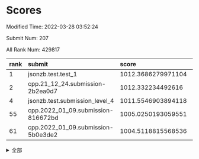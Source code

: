 # Scores

Modified Time: 2022-03-28 03:52:24

Submit Num: 207

All Rank Num: 429817

| rank |               submit               |       score        |       sigma        | pk_num |
| :--- | :--------------------------------- | :----------------- | :----------------- | :----- |
| 1    | jsonzb.test.test_1                 | 1012.3686279971104 | 0.7907710708627437 | 8309   |
| 2    | cpp.21_12_24.submission-2b2ea0d7   | 1012.332234492616  | 0.8015986824290704 | 8306   |
| 4    | jsonzb.test.submission_level_4     | 1011.5546903894118 | 0.8085497716521084 | 8307   |
| 55   | cpp.2022_01_09.submission-816672bd | 1005.0250193059551 | 0.7156396679943203 | 8306   |
| 61   | cpp.2022_01_09.submission-5b0e3de2 | 1004.5118815568536 | 0.7160337275955885 | 8304   |


<details>
<summary>全部</summary>

| rank |                 submit                 |       score        |       sigma        | pk_num |
| :--- | :------------------------------------- | :----------------- | :----------------- | :----- |
| 1    | jsonzb.test.test_1                     | 1012.3686279971104 | 0.7907710708627437 | 8309   |
| 2    | cpp.21_12_24.submission-2b2ea0d7       | 1012.332234492616  | 0.8015986824290704 | 8306   |
| 3    | gobigger.level_3.submission_level_3_33 | 1011.9711024413988 | 0.8022791468334668 | 8306   |
| 4    | jsonzb.test.submission_level_4         | 1011.5546903894118 | 0.8085497716521084 | 8307   |
| 5    | gobigger.level_3.submission_level_3_10 | 1011.5071796990859 | 0.773404965438076  | 8304   |
| 6    | gobigger.level_3.submission_level_3_11 | 1011.1407199062994 | 0.7569819418546313 | 8302   |
| 7    | gobigger.level_3.submission_level_3_48 | 1011.1185849876031 | 0.7777515997643927 | 8308   |
| 8    | gobigger.level_3.submission_level_3_22 | 1011.0685654017124 | 0.7868200549024206 | 8310   |
| 9    | gobigger.level_3.submission_level_3_1  | 1011.020125202783  | 0.7745545568174808 | 8308   |
| 10   | gobigger.level_3.submission_level_3_19 | 1010.9729577536511 | 0.775261541740817  | 8302   |
| 11   | gobigger.level_3.submission_level_3_30 | 1010.901296286011  | 0.7834703383969305 | 8310   |
| 12   | gobigger.level_3.submission_level_3_31 | 1010.8245452587332 | 0.7602787753882431 | 8313   |
| 13   | gobigger.level_3.submission_level_3_2  | 1010.8193810875836 | 0.771620950285806  | 8309   |
| 14   | gobigger.level_3.submission_level_3_21 | 1010.8177792976732 | 0.7794691130554308 | 8310   |
| 15   | gobigger.level_3.submission_level_3_25 | 1010.7653508338822 | 0.767612093296023  | 8309   |
| 16   | gobigger.level_3.submission_level_3_27 | 1010.7604217492525 | 0.7575133204733471 | 8305   |
| 17   | gobigger.level_3.submission_level_3_44 | 1010.6363969186276 | 0.7612704871653707 | 8301   |
| 18   | gobigger.level_3.submission_level_3_8  | 1010.5372899857082 | 0.7750908457710076 | 8302   |
| 19   | gobigger.level_3.submission_level_3_42 | 1010.4616666103188 | 0.7630053917871813 | 8302   |
| 20   | gobigger.level_3.submission_level_3_17 | 1010.3927742443224 | 0.7407028834927256 | 8306   |
| 21   | gobigger.level_3.submission_level_3_47 | 1010.3739070796822 | 0.7422182866751104 | 8313   |
| 22   | gobigger.level_3.submission_level_3_24 | 1010.3130656636001 | 0.7604483637287252 | 8308   |
| 23   | gobigger.level_3.submission_level_3_0  | 1010.2366526568753 | 0.7613389007342052 | 8298   |
| 24   | gobigger.level_3.submission_level_3_34 | 1010.2307290294152 | 0.7513729901847271 | 8303   |
| 25   | gobigger.level_3.submission_level_3_6  | 1010.1726603678845 | 0.7620990416000732 | 8304   |
| 26   | gobigger.level_3.submission_level_3_4  | 1010.1103400755118 | 0.7707050866906017 | 8307   |
| 27   | gobigger.level_3.submission_level_3_13 | 1010.0489810665283 | 0.748941829575488  | 8307   |
| 28   | gobigger.level_3.submission_level_3_37 | 1009.9135125601133 | 0.7601516866674165 | 8306   |
| 29   | gobigger.level_3.submission_level_3_38 | 1009.8560696835555 | 0.7525963644481903 | 8306   |
| 30   | gobigger.level_3.submission_level_3_45 | 1009.808396804842  | 0.7536940525896665 | 8304   |
| 31   | gobigger.level_3.submission_level_3_7  | 1009.7664773617174 | 0.7671824841892877 | 8306   |
| 32   | gobigger.level_3.submission_level_3_40 | 1009.7583549360726 | 0.7480643805935381 | 8306   |
| 33   | gobigger.level_3.submission_level_3_18 | 1009.7220346834038 | 0.7515599650932968 | 8302   |
| 34   | gobigger.level_3.submission_level_3_43 | 1009.667957360417  | 0.743259028758952  | 8306   |
| 35   | gobigger.level_3.submission_level_3_26 | 1009.6623310375012 | 0.772880943757288  | 8306   |
| 36   | gobigger.level_3.submission_level_3_39 | 1009.5355936164144 | 0.7431542304300851 | 8309   |
| 37   | gobigger.level_3.submission_level_3_49 | 1009.4994465246259 | 0.7447697995065113 | 8301   |
| 38   | gobigger.level_3.submission_level_3_46 | 1009.4883570703633 | 0.7554323523090375 | 8307   |
| 39   | gobigger.level_3.submission_level_3_15 | 1009.4668411736699 | 0.7467973712095746 | 8303   |
| 40   | gobigger.level_3.submission_level_3_16 | 1009.4224713919256 | 0.7527967187164104 | 8309   |
| 41   | gobigger.level_3.submission_level_3_20 | 1009.3602826562973 | 0.7538232442681704 | 8306   |
| 42   | gobigger.level_3.submission_level_3_5  | 1009.2265248414852 | 0.7543118880694484 | 8308   |
| 43   | gobigger.level_3.submission_level_3_28 | 1009.172707759144  | 0.7348867395068805 | 8302   |
| 44   | gobigger.level_3.submission_level_3_9  | 1009.1349475258231 | 0.726539462387656  | 8303   |
| 45   | gobigger.level_3.submission_level_3_14 | 1008.985542870013  | 0.7351726782184255 | 8304   |
| 46   | gobigger.level_3.submission_level_3_32 | 1008.9444602391236 | 0.7334254793416378 | 8306   |
| 47   | gobigger.level_3.submission_level_3_29 | 1008.9066078994757 | 0.7390231591138812 | 8305   |
| 48   | gobigger.level_3.submission_level_3_41 | 1008.8676523011776 | 0.7448996991169627 | 8308   |
| 49   | gobigger.level_3.submission_level_3_36 | 1008.785351686415  | 0.7473262486644278 | 8304   |
| 50   | gobigger.level_3.submission_level_3_12 | 1008.7625497640261 | 0.7424707310364919 | 8305   |
| 51   | gobigger.level_3.submission_level_3_23 | 1008.4930051193596 | 0.7406416016500404 | 8304   |
| 52   | gobigger.level_3.submission_level_3_35 | 1008.4891720921802 | 0.7508914637931675 | 8302   |
| 53   | gobigger.level_3.submission_level_3_3  | 1008.0883025645952 | 0.7431994662279464 | 8310   |
| 54   | gobigger.level_1.submission_level_1_34 | 1005.0963486932352 | 0.7221608091919639 | 8310   |
| 55   | cpp.2022_01_09.submission-816672bd     | 1005.0250193059551 | 0.7156396679943203 | 8306   |
| 56   | gobigger.level_1.submission_level_1_41 | 1004.9492633834093 | 0.7252693944127244 | 8311   |
| 57   | gobigger.level_1.submission_level_1_36 | 1004.9088908170976 | 0.712318088235276  | 8300   |
| 58   | gobigger.level_1.submission_level_1_23 | 1004.8881441606958 | 0.7165463221578482 | 8303   |
| 59   | gobigger.level_1.submission_level_1_8  | 1004.7926539170815 | 0.7260876431267284 | 8303   |
| 60   | gobigger.level_1.submission_level_1_1  | 1004.6959597950342 | 0.7264381680012472 | 8309   |
| 61   | cpp.2022_01_09.submission-5b0e3de2     | 1004.5118815568536 | 0.7160337275955885 | 8304   |
| 62   | gobigger.level_1.submission_level_1_22 | 1004.3069282153517 | 0.7172194749153956 | 8310   |
| 63   | gobigger.level_1.submission_level_1_35 | 1004.2415757381855 | 0.7199905833848722 | 8310   |
| 64   | gobigger.level_1.submission_level_1_33 | 1004.2348570629367 | 0.7309207631531702 | 8308   |
| 65   | gobigger.level_1.submission_level_1_45 | 1004.111875345009  | 0.7180960231389136 | 8308   |
| 66   | gobigger.level_1.submission_level_1_25 | 1004.0461029954519 | 0.7049451466875624 | 8305   |
| 67   | gobigger.level_1.submission_level_1_21 | 1003.98333918343   | 0.7311309130963597 | 8309   |
| 68   | gobigger.level_1.submission_level_1_7  | 1003.9770103578148 | 0.7137354091445068 | 8305   |
| 69   | gobigger.level_1.submission_level_1_32 | 1003.9493152376915 | 0.7166336500052298 | 8303   |
| 70   | gobigger.level_1.submission_level_1_3  | 1003.8766063967101 | 0.7145075933721825 | 8306   |
| 71   | gobigger.level_1.submission_level_1_12 | 1003.7926809879899 | 0.7159835745761616 | 8308   |
| 72   | gobigger.level_1.submission_level_1_9  | 1003.7564539624731 | 0.7203821727502624 | 8306   |
| 73   | gobigger.level_1.submission_level_1_17 | 1003.6709894360683 | 0.7298944789641111 | 8307   |
| 74   | gobigger.level_1.submission_level_1_4  | 1003.636031018475  | 0.7166715382984196 | 8306   |
| 75   | gobigger.level_1.submission_level_1_44 | 1003.5948756558273 | 0.7209033614064362 | 8307   |
| 76   | gobigger.level_1.submission_level_1_39 | 1003.5623461342935 | 0.7106275887004454 | 8306   |
| 77   | gobigger.level_1.submission_level_1_30 | 1003.5505740484555 | 0.7164617013116429 | 8305   |
| 78   | gobigger.level_1.submission_level_1_46 | 1003.5368650321612 | 0.7202400160181138 | 8304   |
| 79   | gobigger.level_1.submission_level_1_18 | 1003.2075836333519 | 0.7095760837145558 | 8306   |
| 80   | gobigger.level_1.submission_level_1_13 | 1003.2046383446506 | 0.7373245837120932 | 8304   |
| 81   | gobigger.level_1.submission_level_1_2  | 1003.169242918392  | 0.7270397029581587 | 8308   |
| 82   | gobigger.level_1.submission_level_1_24 | 1003.1585843478917 | 0.7241962407260824 | 8304   |
| 83   | gobigger.level_1.submission_level_1_14 | 1003.126585951203  | 0.715521928927311  | 8300   |
| 84   | gobigger.level_1.submission_level_1_47 | 1003.1050513388002 | 0.7191005991305104 | 8308   |
| 85   | gobigger.level_1.submission_level_1_5  | 1002.8274544286453 | 0.7202781619831108 | 8309   |
| 86   | gobigger.level_1.submission_level_1_10 | 1002.8214124048499 | 0.702795008071088  | 8308   |
| 87   | gobigger.level_1.submission_level_1_29 | 1002.7230632509949 | 0.715218007272732  | 8308   |
| 88   | gobigger.level_1.submission_level_1_20 | 1002.7091096335803 | 0.7166977808586853 | 8308   |
| 89   | gobigger.level_1.submission_level_1_28 | 1002.6755785927683 | 0.7039337030100944 | 8303   |
| 90   | gobigger.level_1.submission_level_1_27 | 1002.6605413321573 | 0.7069349616440161 | 8306   |
| 91   | gobigger.level_1.submission_level_1_49 | 1002.6402719797293 | 0.708091615653044  | 8304   |
| 92   | gobigger.level_1.submission_level_1_15 | 1002.6234684860608 | 0.704254155388212  | 8311   |
| 93   | gobigger.level_1.submission_level_1_31 | 1002.6063973899863 | 0.7074869014670695 | 8306   |
| 94   | gobigger.level_1.submission_level_1_40 | 1002.4921757525701 | 0.7101931491468251 | 8306   |
| 95   | gobigger.level_1.submission_level_1_37 | 1002.4773962039362 | 0.7109488318542814 | 8306   |
| 96   | gobigger.level_1.submission_level_1_38 | 1002.4513333141047 | 0.7184941255652219 | 8305   |
| 97   | gobigger.level_1.submission_level_1_11 | 1002.4485282845528 | 0.724148901199943  | 8301   |
| 98   | gobigger.level_1.submission_level_1_16 | 1002.2695712558644 | 0.722258016342199  | 8306   |
| 99   | gobigger.level_1.submission_level_1_0  | 1002.2468298212012 | 0.7098437862652757 | 8304   |
| 100  | gobigger.level_1.submission_level_1_48 | 1002.1836433651116 | 0.7109173695197051 | 8301   |
| 101  | gobigger.level_1.submission_level_1_6  | 1002.1425716897973 | 0.7119389795341101 | 8302   |
| 102  | gobigger.level_1.submission_level_1_43 | 1002.0668637575735 | 0.72074538806329   | 8301   |
| 103  | gobigger.level_1.submission_level_1_42 | 1001.8080122242237 | 0.7198706545165512 | 8305   |
| 104  | gobigger.level_1.submission_level_1_26 | 1001.4877182518907 | 0.713714632900629  | 8302   |
| 105  | gobigger.level_1.submission_level_1_19 | 1001.2465190533952 | 0.706207297950543  | 8304   |
| 106  | gobigger.random.submission_random_8    | 997.71956920235    | 0.7194343436384616 | 8306   |
| 107  | gobigger.random.submission_random_16   | 997.348318562359   | 0.7063191680041659 | 8305   |
| 108  | gobigger.random.submission_random_34   | 997.2046504704138  | 0.7208308083235395 | 8302   |
| 109  | gobigger.random.submission_random_7    | 997.1998400054138  | 0.7048973891610418 | 8304   |
| 110  | gobigger.random.submission_random_9    | 997.1400074185859  | 0.7201237432214292 | 8307   |
| 111  | gobigger.random.submission_random_44   | 996.7012669086002  | 0.7142288457565702 | 8303   |
| 112  | gobigger.random.submission_random_12   | 996.6254250377755  | 0.7106507221327598 | 8300   |
| 113  | gobigger.random.submission_random_41   | 996.6247955814814  | 0.7044465727237779 | 8303   |
| 114  | gobigger.random.submission_random_10   | 996.6086528649101  | 0.7100206908064217 | 8311   |
| 115  | gobigger.random.submission_random_49   | 996.5790581877524  | 0.7078909872478857 | 8304   |
| 116  | gobigger.random.submission_random_6    | 996.5071000737372  | 0.7089905486024979 | 8307   |
| 117  | gobigger.random.submission_random_45   | 996.4643698067609  | 0.7035602746575761 | 8307   |
| 118  | gobigger.random.submission_random_21   | 996.3719865837288  | 0.7035417992491386 | 8304   |
| 119  | gobigger.random.submission_random_20   | 996.2756229255532  | 0.7102427115559532 | 8300   |
| 120  | gobigger.random.submission_random_46   | 996.2702832235617  | 0.7032326103633778 | 8311   |
| 121  | gobigger.random.submission_random_14   | 996.2662511540354  | 0.7165175064133695 | 8308   |
| 122  | gobigger.random.submission_random_27   | 996.2436116773088  | 0.7161187910660098 | 8304   |
| 123  | gobigger.random.submission_random_26   | 996.2105087346429  | 0.7117279133636403 | 8304   |
| 124  | gobigger.random.submission_random_30   | 996.1738509578059  | 0.7134770564856272 | 8307   |
| 125  | gobigger.random.submission_random_13   | 996.1313615718097  | 0.7020961526553993 | 8308   |
| 126  | gobigger.random.submission_random_35   | 996.1079444484694  | 0.6966368313262323 | 8303   |
| 127  | gobigger.random.submission_random_4    | 996.0962008855507  | 0.7100126203627107 | 8304   |
| 128  | gobigger.random.submission_random_29   | 996.0847374693916  | 0.7158291903094874 | 8301   |
| 129  | gobigger.random.submission_random_28   | 996.0744027383334  | 0.7063749496554744 | 8308   |
| 130  | gobigger.random.submission_random_31   | 996.0556738053377  | 0.7035378202428149 | 8306   |
| 131  | gobigger.random.submission_random_42   | 995.9492796434841  | 0.7031919175090584 | 8306   |
| 132  | gobigger.random.submission_random_48   | 995.9025763906704  | 0.7146661958865456 | 8300   |
| 133  | gobigger.random.submission_random_38   | 995.8768669301178  | 0.6955535282742735 | 8300   |
| 134  | gobigger.random.submission_random_17   | 995.8761394621989  | 0.7158644060111983 | 8311   |
| 135  | gobigger.random.submission_random_25   | 995.8479545946298  | 0.7298610556966139 | 8309   |
| 136  | gobigger.random.submission_random_37   | 995.829472463156   | 0.702118645209554  | 8305   |
| 137  | gobigger.random.submission_random_19   | 995.7868468024766  | 0.7192500229089177 | 8309   |
| 138  | gobigger.random.submission_random_36   | 995.7367390665188  | 0.7146964761617158 | 8303   |
| 139  | gobigger.random.submission_random_0    | 995.7064991031788  | 0.7030064040261718 | 8307   |
| 140  | gobigger.random.submission_random_11   | 995.6979466892893  | 0.710166969341112  | 8297   |
| 141  | gobigger.random.submission_random_2    | 995.6819991533047  | 0.7113112430462272 | 8308   |
| 142  | gobigger.random.submission_random_39   | 995.6805410543783  | 0.716186500594511  | 8312   |
| 143  | gobigger.random.submission_random_33   | 995.6528014316647  | 0.7156280540390059 | 8308   |
| 144  | gobigger.random.submission_random_22   | 995.4338805491842  | 0.7210766560791202 | 8309   |
| 145  | gobigger.random.submission_random_18   | 995.3907978057331  | 0.7244352499905217 | 8302   |
| 146  | gobigger.random.submission_random_43   | 995.2843154859432  | 0.7041435808855365 | 8308   |
| 147  | gobigger.random.submission_random_24   | 995.2518792893183  | 0.7302555991097794 | 8310   |
| 148  | gobigger.random.submission_random_47   | 995.0253259196892  | 0.7019834180585002 | 8309   |
| 149  | gobigger.random.submission_random_1    | 994.943089204615   | 0.7190830731259609 | 8305   |
| 150  | gobigger.random.submission_random_32   | 994.771717031585   | 0.718580186108452  | 8303   |
| 151  | gobigger.random.submission_random_3    | 994.7637759215141  | 0.7169979990000994 | 8308   |
| 152  | gobigger.random.submission_random_5    | 994.7312039252301  | 0.7097426706367899 | 8304   |
| 153  | gobigger.random.submission_random_23   | 994.7087746171275  | 0.7033121042684964 | 8308   |
| 154  | gobigger.level_2.submission_level_2_38 | 994.566978554839   | 0.7352620930615101 | 8306   |
| 155  | gobigger.random.submission_random_15   | 994.5307773010952  | 0.7131691230697762 | 8304   |
| 156  | gobigger.random.submission_random_40   | 994.4732886960712  | 0.7245383435813627 | 8304   |
| 157  | gobigger.level_2.submission_level_2_12 | 994.3791423527147  | 0.7384843680271539 | 8304   |
| 158  | gobigger.level_2.submission_level_2_2  | 993.8091236566712  | 0.7348388643619205 | 8304   |
| 159  | gobigger.level_2.submission_level_2_28 | 993.7782590439831  | 0.7354627077049928 | 8305   |
| 160  | gobigger.level_2.submission_level_2_43 | 993.6586235461607  | 0.7193088406536013 | 8307   |
| 161  | gobigger.level_2.submission_level_2_19 | 993.4744398798904  | 0.7438566252622514 | 8307   |
| 162  | gobigger.level_2.submission_level_2_46 | 993.3691318854118  | 0.7319159856643676 | 8306   |
| 163  | gobigger.level_2.submission_level_2_21 | 993.3611172485367  | 0.7626784476962839 | 8308   |
| 164  | gobigger.level_2.submission_level_2_5  | 993.1993861136945  | 0.7364948890218703 | 8308   |
| 165  | gobigger.level_2.submission_level_2_9  | 993.181643633904   | 0.7201023943979638 | 8308   |
| 166  | gobigger.level_2.submission_level_2_27 | 993.1739660309581  | 0.7172543570509399 | 8302   |
| 167  | gobigger.level_2.submission_level_2_8  | 993.1175382666136  | 0.738289002707906  | 8304   |
| 168  | gobigger.level_2.submission_level_2_36 | 993.0607817697245  | 0.7384755078249426 | 8306   |
| 169  | gobigger.level_2.submission_level_2_6  | 993.0114958200886  | 0.7522156658742618 | 8301   |
| 170  | gobigger.level_2.submission_level_2_29 | 992.8464358186377  | 0.742866955172933  | 8308   |
| 171  | gobigger.level_2.submission_level_2_1  | 992.84538833438    | 0.7419818128557553 | 8303   |
| 172  | gobigger.level_2.submission_level_2_30 | 992.8166836240232  | 0.7361560957963835 | 8310   |
| 173  | gobigger.level_2.submission_level_2_31 | 992.7614434918888  | 0.73363830929065   | 8295   |
| 174  | gobigger.level_2.submission_level_2_45 | 992.6914076642423  | 0.7452924143357188 | 8307   |
| 175  | gobigger.level_2.submission_level_2_25 | 992.6546712493827  | 0.7341789244456867 | 8308   |
| 176  | gobigger.level_2.submission_level_2_44 | 992.6182013914934  | 0.7404791174493353 | 8304   |
| 177  | gobigger.level_2.submission_level_2_49 | 992.5852249311253  | 0.7513492020215166 | 8303   |
| 178  | gobigger.level_2.submission_level_2_3  | 992.35655674852    | 0.7556304304635076 | 8309   |
| 179  | gobigger.level_2.submission_level_2_10 | 992.3137119373887  | 0.7467726001147906 | 8304   |
| 180  | gobigger.level_2.submission_level_2_4  | 992.2846361528759  | 0.7499162636839329 | 8308   |
| 181  | gobigger.level_2.submission_level_2_39 | 992.1919288457241  | 0.7356958922645989 | 8307   |
| 182  | gobigger.level_2.submission_level_2_42 | 992.1606009276758  | 0.7520846729411974 | 8312   |
| 183  | gobigger.level_2.submission_level_2_20 | 992.1184494508542  | 0.7527614234530952 | 8305   |
| 184  | gobigger.level_2.submission_level_2_37 | 992.0943387883426  | 0.7460070608901405 | 8302   |
| 185  | gobigger.level_2.submission_level_2_33 | 992.0487601969633  | 0.7389883785421021 | 8305   |
| 186  | gobigger.level_2.submission_level_2_48 | 992.042039831594   | 0.7419599351759538 | 8308   |
| 187  | gobigger.level_2.submission_level_2_16 | 991.9897824946654  | 0.7467231938117415 | 8306   |
| 188  | gobigger.level_2.submission_level_2_22 | 991.9874939683156  | 0.7715181717320867 | 8303   |
| 189  | gobigger.level_2.submission_level_2_7  | 991.8836892417178  | 0.7585308216902021 | 8307   |
| 190  | gobigger.level_2.submission_level_2_13 | 991.7723776476166  | 0.7787686811765115 | 8311   |
| 191  | gobigger.level_2.submission_level_2_17 | 991.7571652664344  | 0.7442572162094708 | 8304   |
| 192  | gobigger.level_2.submission_level_2_34 | 991.5689606036071  | 0.7516757056220419 | 8309   |
| 193  | gobigger.level_2.submission_level_2_23 | 991.5673044148806  | 0.7770379134070124 | 8306   |
| 194  | gobigger.level_2.submission_level_2_18 | 991.5508965684916  | 0.7410099137328795 | 8307   |
| 195  | gobigger.level_2.submission_level_2_32 | 991.5253790127789  | 0.7344077318417309 | 8305   |
| 196  | gobigger.level_2.submission_level_2_0  | 991.5149622173354  | 0.7657131109813811 | 8305   |
| 197  | gobigger.level_2.submission_level_2_47 | 991.4593534673569  | 0.732142447907756  | 8310   |
| 198  | gobigger.level_2.submission_level_2_24 | 991.3297222550411  | 0.778013186596068  | 8307   |
| 199  | gobigger.level_2.submission_level_2_11 | 991.1025753630845  | 0.754020522054711  | 8302   |
| 200  | gobigger.level_2.submission_level_2_41 | 991.032074255819   | 0.7570652078316512 | 8302   |
| 201  | gobigger.level_2.submission_level_2_15 | 990.9261603694147  | 0.7584604879455332 | 8309   |
| 202  | gobigger.level_2.submission_level_2_26 | 990.7852338921906  | 0.7511854261948004 | 8306   |
| 203  | gobigger.level_2.submission_level_2_35 | 990.7720841145746  | 0.7586326154283867 | 8300   |
| 204  | gobigger.level_2.submission_level_2_40 | 990.3627066626894  | 0.7826306150437409 | 8306   |
| 205  | gobigger.level_2.submission_level_2_14 | 989.523846739599   | 0.768647830951284  | 8305   |
| 206  | gobigger.none.submission_none_0        | 978.0914814649561  | 1.3858780283500407 | 8303   |
| 207  | gobigger.none.submission_none_1        | 975.4077767578485  | 1.5390896379761547 | 8306   |

</details>